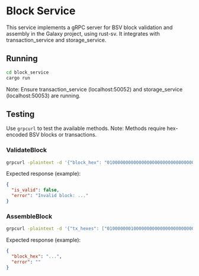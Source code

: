 # Block Service

This service implements a gRPC server for BSV block validation and assembly in the Galaxy project, using rust-sv. It integrates with transaction_service and storage_service.

## Running
```bash
cd block_service
cargo run
```
Note: Ensure transaction_service (localhost:50052) and storage_service (localhost:50053) are running.

## Testing
Use `grpcurl` to test the available methods. Note: Methods require hex-encoded BSV blocks or transactions.

### ValidateBlock
```bash
grpcurl -plaintext -d '{"block_hex": "01000000000000000000000000000000000000000000000000000000000000000000000000000000000000000000000000000000000000000000000000000000000000000000ffffffff"}' localhost:50054 block.Block/ValidateBlock
```
Expected response (example):
```json
{
  "is_valid": false,
  "error": "Invalid block: ..."
}
```

### AssembleBlock
```bash
grpcurl -plaintext -d '{"tx_hexes": ["01000000010000000000000000000000000000000000000000000000000000000000000000ffffffff0100ffffffff0100ffffffff"]}' localhost:50054 block.Block/AssembleBlock
```
Expected response (example):
```json
{
  "block_hex": "...",
  "error": ""
}
```
